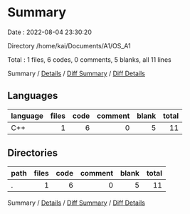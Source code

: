 # Summary

Date : 2022-08-04 23:30:20

Directory /home/kai/Documents/A1/OS_A1

Total : 1 files,  6 codes, 0 comments, 5 blanks, all 11 lines

Summary / [Details](details.md) / [Diff Summary](diff.md) / [Diff Details](diff-details.md)

## Languages
| language | files | code | comment | blank | total |
| :--- | ---: | ---: | ---: | ---: | ---: |
| C++ | 1 | 6 | 0 | 5 | 11 |

## Directories
| path | files | code | comment | blank | total |
| :--- | ---: | ---: | ---: | ---: | ---: |
| . | 1 | 6 | 0 | 5 | 11 |

Summary / [Details](details.md) / [Diff Summary](diff.md) / [Diff Details](diff-details.md)